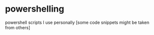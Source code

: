 # powershelling
powershell scripts I use personally [some code snippets might be taken from others]
